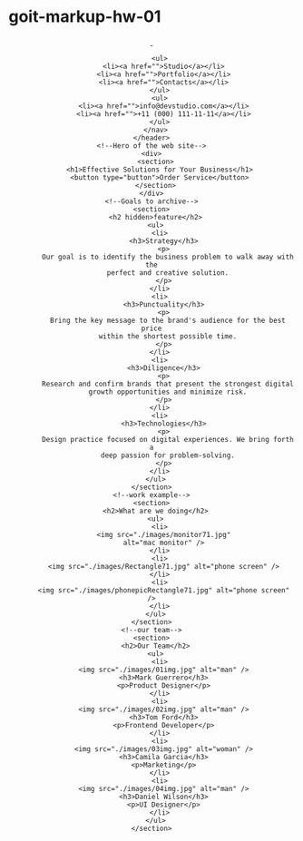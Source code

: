 # goit-markup-hw-01
<!DOCTYPE html>
<html lang="en">
  <head>
    <meta charset="UTF-8" />
    <meta http-equiv="X-UA-Compatible" content="IE=edge" />
    <meta name="viewport" content="width=device-width, initial-scale=1.0" />
    <title>Document</title>
  </head>

  <body>
    <!--the main menu-->
    <header>
      <nav>
        <a href="/">
          <img src="./images/Web.svg" alt="" />
          <img src="./images/Studio.svg" alt=""
        /></a>

        <ul>
          <li><a href="">Studio</a></li>
          <li><a href="">Portfolio</a></li>
          <li><a href="">Contacts</a></li>
        </ul>
        <ul>
          <li><a href="">info@devstudio.com</a></li>
          <li><a href="">+11 (000) 111-11-11</a></li>
        </ul>
      </nav>
    </header>
    <!--Hero of the web site-->
    <div>
      <section>
        <h1>Effective Solutions for Your Business</h1>
        <button type="button">Order Service</button>
      </section>
    </div>
    <!--Goals to archive-->
    <section>
      <h2 hidden>feature</h2>
      <ul>
        <li>
          <h3>Strategy</h3>
          <p>
            Our goal is to identify the business problem to walk away with the
            perfect and creative solution.
          </p>
        </li>
        <li>
          <h3>Punctuality</h3>
          <p>
            Bring the key message to the brand's audience for the best price
            within the shortest possible time.
          </p>
        </li>
        <li>
          <h3>Diligence</h3>
          <p>
            Research and confirm brands that present the strongest digital
            growth opportunities and minimize risk.
          </p>
        </li>
        <li>
          <h3>Technologies</h3>
          <p>
            Design practice focused on digital experiences. We bring forth a
            deep passion for problem-solving.
          </p>
        </li>
      </ul>
    </section>
    <!--work example-->
    <section>
      <h2>What are we doing</h2>
      <ul>
        <li>
          <img src="./images/monitor71.jpg"
          alt="mac monitor" />
        </li>
        <li>
          <img src="./images/Rectangle71.jpg" alt="phone screen" />
        </li>
        <li>
          <img src="./images/phonepicRectangle71.jpg" alt="phone screen" />
        </li>
      </ul>
    </section>
    <!--our team-->
    <section>
      <h2>Our Team</h2>
      <ul>
        <li>
          <img src="./images/01img.jpg" alt="man" />
          <h3>Mark Guerrero</h3>
          <p>Product Designer</p>
        </li>
        <li>
          <img src="./images/02img.jpg" alt="man" />
          <h3>Tom Ford</h3>
          <p>Frontend Developer</p>
        </li>
        <li>
          <img src="./images/03img.jpg" alt="woman" />
          <h3>Camila Garcia</h3>
          <p>Marketing</p>
        </li>
        <li>
          <img src="./images/04img.jpg" alt="man" />
          <h3>Daniel Wilson</h3>
          <p>UI Designer</p>
        </li>
      </ul>
    </section>
  </body>
</html>
